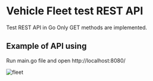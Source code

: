 # Vehicle Fleet test REST API

Test REST API in Go
Only GET methods are implemented.

## Example of API using
Run main.go file and open http://localhost:8080/

![fleet](https://github.com/Paspr/vehicle-fleet/assets/35937304/2411c075-69c0-40ee-a798-3eb9079e3b61)


